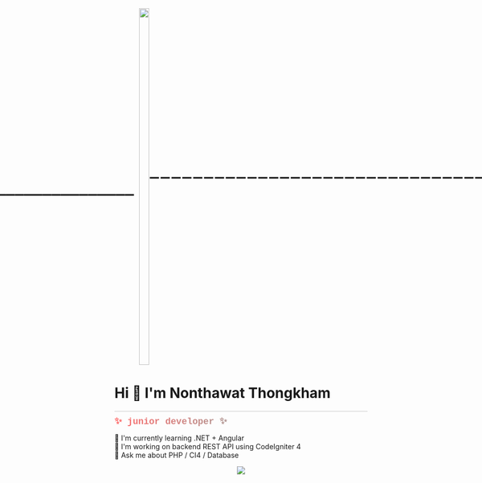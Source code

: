 <div align="center" style="display: flex; justify-content: center; align-items: center;">
  <div style="margin: 0 10px; font-size: 40px;">_________________________________________________________________________________________________________________________</div>
  <img src="https://github.com/nttk-aun/nttk-aun/blob/main/assets/dev-gif.gif?raw=true" style="width: 100%; max-width: 900px; height: 710px; " />
  <div style="margin-top: 0 10px; font-size: 40px ;
  ">‾‾‾‾‾‾‾‾‾‾‾‾‾‾‾‾‾‾‾‾‾‾‾‾‾‾‾‾‾‾‾‾‾‾‾‾‾‾‾‾‾‾‾‾‾‾‾‾‾‾‾‾‾‾‾‾‾‾‾‾‾‾‾‾‾‾‾‾‾‾‾‾‾‾‾‾‾‾‾‾‾‾‾‾‾‾‾‾‾‾‾‾‾‾‾‾‾‾‾‾‾‾‾‾‾‾‾‾‾‾‾‾‾‾‾‾‾‾‾‾‾</div>
</div>


# Hi 👋 I'm Nonthawat Thongkham
<div align="center" style="border-bottom: 1px solid #cccccc; margin-bottom: 10px;"></div>
<div style="font-family: 'Courier New', monospace; background: linear-gradient(to right, #ff6b6b, #4ecdc4); -webkit-background-clip: text; color: transparent; font-weight: bold; font-size: 18px;">✨ junior developer ✨</div>

🌱 I'm currently learning .NET + Angular  
🔭 I'm working on backend REST API using CodeIgniter 4  
💬 Ask me about PHP / CI4 / Database  

<p align="center">
  <img src="https://github-readme-stats.vercel.app/api?username=nttk-aun&show_icons=true&theme=radical" />
</p>
